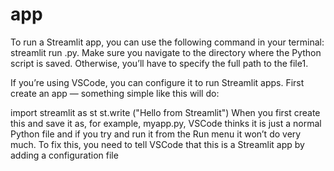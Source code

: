 # app

To run a Streamlit app, you can use the following command in your terminal: streamlit run <filename>.py. Make sure you navigate to the directory where the Python script is saved. Otherwise, you’ll have to specify the full path to the file1.

If you’re using VSCode, you can configure it to run Streamlit apps. First create an app — something simple like this will do:

import streamlit as st 
st.write ("Hello from Streamlit")
When you first create this and save it as, for example, myapp.py, VSCode thinks it is just a normal Python file and if you try and run it from the Run menu it won’t do very much. To fix this, you need to tell VSCode that this is a Streamlit app by adding a configuration file
